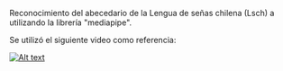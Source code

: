 Reconocimiento del abecedario de la Lengua de señas chilena (Lsch) a utilizando la librería "mediapipe".

Se utilizó el siguiente video como referencia:

[![Alt text](https://img.youtube.com/vi/LhHcQJkB008/0.jpg)](https://www.youtube.com/watch?v=LhHcQJkB008)

